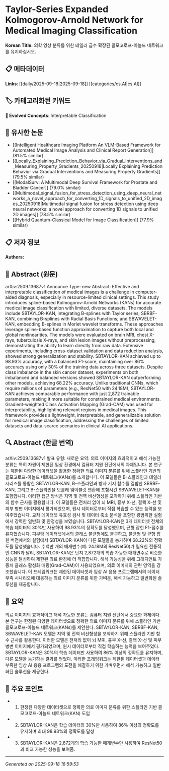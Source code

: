 
# Taylor-Series Expanded Kolmogorov-Arnold Network for Medical Imaging Classification

**Korean Title:** 의학 영상 분류를 위한 테일러 급수 확장된 콜모고로프-아놀드 네트워크를 유지하십시오.

## 📋 메타데이터

**Links**: [[daily/2025-09-18|2025-09-18]] [[categories/cs.AI|cs.AI]]

## 🏷️ 카테고리화된 키워드
**🚀 Evolved Concepts**: Interpretable Classification

## 🔗 유사한 논문
- [[Intelligent Healthcare Imaging Platform An VLM-Based Framework for Automated Medical Image Analysis and Clinical Report Generation]] (81.5% similar)
- [[Locally_Explaining_Prediction_Behavior_via_Gradual_Interventions_and_Measuring_Property_Gradients_20250918|Locally Explaining Prediction Behavior via Gradual Interventions and Measuring Property Gradients]] (79.5% similar)
- [[ModalSurv: A Multimodal Deep Survival Framework for Prostate and Bladder Cancer]] (79.0% similar)
- [[Multimodal_signal_fusion_for_stress_detection_using_deep_neural_networks_a_novel_approach_for_converting_1D_signals_to_unified_2D_images_20250918|Multimodal signal fusion for stress detection using deep neural networks: a novel approach for converting 1D signals to unified 2D images]] (78.5% similar)
- [[Hybrid Quantum-Classical Model for Image Classification]] (77.9% similar)

## 📋 저자 정보

**Authors:** 

## 📄 Abstract (원문)

arXiv:2509.13687v1 Announce Type: new 
Abstract: Effective and interpretable classification of medical images is a challenge in computer-aided diagnosis, especially in resource-limited clinical settings. This study introduces spline-based Kolmogorov-Arnold Networks (KANs) for accurate medical image classification with limited, diverse datasets. The models include SBTAYLOR-KAN, integrating B-splines with Taylor series; SBRBF-KAN, combining B-splines with Radial Basis Functions; and SBWAVELET-KAN, embedding B-splines in Morlet wavelet transforms. These approaches leverage spline-based function approximation to capture both local and global nonlinearities. The models were evaluated on brain MRI, chest X-rays, tuberculosis X-rays, and skin lesion images without preprocessing, demonstrating the ability to learn directly from raw data. Extensive experiments, including cross-dataset validation and data reduction analysis, showed strong generalization and stability. SBTAYLOR-KAN achieved up to 98.93% accuracy, with a balanced F1-score, maintaining over 86% accuracy using only 30% of the training data across three datasets. Despite class imbalance in the skin cancer dataset, experiments on both imbalanced and balanced versions showed SBTAYLOR-KAN outperforming other models, achieving 68.22% accuracy. Unlike traditional CNNs, which require millions of parameters (e.g., ResNet50 with 24.18M), SBTAYLOR-KAN achieves comparable performance with just 2,872 trainable parameters, making it more suitable for constrained medical environments. Gradient-weighted Class Activation Mapping (Grad-CAM) was used for interpretability, highlighting relevant regions in medical images. This framework provides a lightweight, interpretable, and generalizable solution for medical image classification, addressing the challenges of limited datasets and data-scarce scenarios in clinical AI applications.

## 🔍 Abstract (한글 번역)

arXiv:2509.13687v1 발표 유형: 새로운
요약: 의료 이미지의 효과적이고 해석 가능한 분류는 특히 자원이 제한된 임상 환경에서 컴퓨터 지원 진단에서의 과제입니다. 본 연구는 제한된 다양한 데이터셋을 활용한 정확한 의료 이미지 분류를 위해 스플라인 기반의 콜모고로프-아놀드 네트워크(KANs)를 소개합니다. 이 모델들은 B-스플라인과 테일러 시리즈를 통합한 SBTAYLOR-KAN, B-스플라인과 방사 기저 함수를 결합한 SBRBF-KAN, 그리고 B-스플라인을 모를레 웨이블릿 변환에 포함시킨 SBWAVELET-KAN을 포함합니다. 이러한 접근 방식은 지역 및 전역 비선형성을 포착하기 위해 스플라인 기반의 함수 근사를 활용합니다. 이 모델들은 전처리 없이 뇌 MRI, 흉부 X-선, 결핵 X-선 및 피부 병변 이미지에서 평가되었으며, 원시 데이터로부터 직접 학습할 수 있는 능력을 보여주었습니다. 교차 데이터셋 유효성 검사 및 데이터 축소 분석을 포함한 광범위한 실험에서 강력한 일반화 및 안정성을 보였습니다. SBTAYLOR-KAN은 3개 데이터셋 전체의 학습 데이터의 30%만 사용하여 98.93%의 정확도를 달성했으며, 균형 잡힌 F1-점수를 유지했습니다. 피부암 데이터셋에서의 클래스 불균형에도 불구하고, 불균형 및 균형 잡힌 버전에서의 실험에서 SBTAYLOR-KAN이 다른 모델들을 능가하며 68.22%의 정확도를 달성했습니다. 수백만 개의 매개변수(예: 24.18M의 ResNet50)가 필요한 전통적인 CNN과 달리, SBTAYLOR-KAN은 단지 2,872개의 학습 가능한 매개변수로 비슷한 성능을 달성하여 제한된 의료 환경에 더 적합합니다. 해석 가능성을 위해 그래디언트 가중치 클래스 활성화 매핑(Grad-CAM)이 사용되었으며, 의료 이미지의 관련 영역을 강조했습니다. 이 프레임워크는 제한된 데이터셋과 임상 AI 응용 프로그램에서의 데이터 부족 시나리오에 대응하는 의료 이미지 분류를 위한 가벼운, 해석 가능하고 일반화된 솔루션을 제공합니다.

## 📝 요약

의료 이미지의 효과적이고 해석 가능한 분류는 컴퓨터 지원 진단에서 중요한 과제이다. 본 연구는 한정된 다양한 데이터셋으로 정확한 의료 이미지 분류를 위해 스플라인 기반 콜모고로프-아놀드 네트워크(KANs)를 제안한다. SBTAYLOR-KAN, SBRBF-KAN, SBWAVELET-KAN 모델은 지역 및 전역 비선형성을 포착하기 위해 스플라인 기반 함수 근사를 활용한다. 이러한 모델은 전처리 없이 뇌 MRI, 흉부 X-선, 결핵 X-선 및 피부 병변 이미지에서 평가되었으며, 원시 데이터로부터 직접 학습하는 능력을 보여주었다. SBTAYLOR-KAN은 30%의 학습 데이터만 사용하여 86% 이상의 정확도를 유지하며, 다른 모델을 능가하는 결과를 얻었다. 이러한 프레임워크는 제한된 데이터셋과 데이터 부족한 임상 AI 응용 프로그램의 도전을 해결하기 위한 가벼우면서 해석 가능하고 일반화된 솔루션을 제공한다.

## 🎯 주요 포인트

- 1. 한정된 다양한 데이터셋으로 정확한 의료 이미지 분류를 위한 스플라인 기반 콜모고로프-아놀드 네트워크(KAN) 도입

- 2. SBTAYLOR-KAN은 학습 데이터의 30%만 사용하여 86% 이상의 정확도를 유지하며 최대 98.93%의 정확도를 달성

- 3. SBTAYLOR-KAN은 2,872개의 학습 가능한 매개변수만 사용하여 ResNet50과 비교 가능한 성능을 보여줌.

---

*Generated on 2025-09-18 16:59:53*